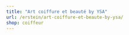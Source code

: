 ```yaml
---
title: "Art coiffure et beauté by YSA"
url: /erstein/art-coiffure-et-beaute-by-ysa/
shop: coiffeur
---
```

